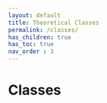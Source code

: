 ```yaml
---
layout: default
title: Theoretical Classes
permalink: /classes/
has_children: true
has_toc: true
nav_order : 3
---
```


# Classes